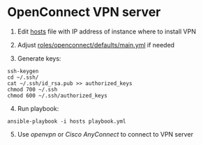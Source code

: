 # OpenConnect VPN server

1. Edit [hosts](hosts) file with IP address of instance where to install VPN

2. Adjust [roles/openconnect/defaults/main.yml](roles/openconnect/defaults/main.yml) if needed

3. Generate keys:

```
ssh-keygen
cd ~/.ssh/
cat ~/.ssh/id_rsa.pub >> authorized_keys
chmod 700 ~/.ssh
chmod 600 ~/.ssh/authorized_keys
```

4. Run playbook:
```
ansible-playbook -i hosts playbook.yml
```

5. Use *openvpn* or *Cisco AnyConnect* to connect to VPN server
  

